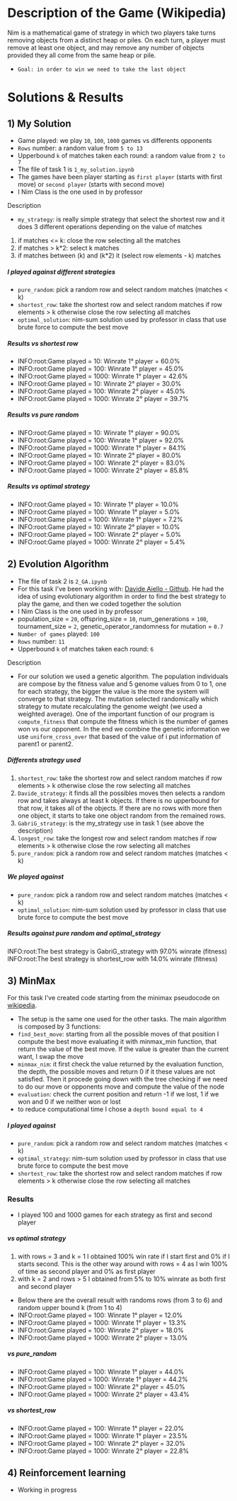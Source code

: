 # Description of the Game (Wikipedia)
Nim is a mathematical game of strategy in which two players take turns removing objects from a distinct heap or piles. On each turn, a player must remove at least one object, and may remove any number of objects provided they all come from the same heap or pile.
- `Goal: in order to win we need to take the last object`

# Solutions & Results
## 1) My Solution

- Game played: we play `10`, `100`, `1000` games vs differents opponents
- `Rows` number: a random value from `5 to 13`
- Upperbound `k` of matches taken each round: a random value from `2 to 7`
- The file of task 1 is `1_my_solution.ipynb`
- The games have been player starting as `first player` (starts with first move) or `second player` (starts with  second move)
- I Nim Class is the one used in by professor

Description

- `my_strategy`: is really simple strategy that select the shortest row and it does 3 different operations depending on the value of matches
1. if matches <= k: close the row selecting all the matches
2. if matches > k*2: select k matches
3. if matches between (k) and (k*2) it (select row elements - k) matches

##### I played against different strategies
- `pure_random`: pick a random row and select random matches (matches < k)
- `shortest_row`: take the shortest row and select random matches if row elements > k otherwise close the row selecting all matches
- `optimal_solution`: nim-sum solution used by professor in class that use brute force to compute the best move

##### Results vs shortest row
- INFO:root:Game played = 10: Winrate 1° player = 60.0% 
- INFO:root:Game played = 100: Winrate 1° player = 45.0% 
- INFO:root:Game played = 1000: Winrate 1° player = 42.6% 
- INFO:root:Game played = 10: Winrate 2° player = 30.0% 
- INFO:root:Game played = 100: Winrate 2° player = 45.0% 
- INFO:root:Game played = 1000: Winrate 2° player = 39.7% 

##### Results vs pure random
- INFO:root:Game played = 10: Winrate 1° player = 90.0% 
- INFO:root:Game played = 100: Winrate 1° player = 92.0% 
- INFO:root:Game played = 1000: Winrate 1° player = 84.1% 
- INFO:root:Game played = 10: Winrate 2° player = 80.0% 
- INFO:root:Game played = 100: Winrate 2° player = 83.0% 
- INFO:root:Game played = 1000: Winrate 2° player = 85.8% 

##### Results vs optimal strategy
- INFO:root:Game played = 10: Winrate 1° player = 10.0% 
- INFO:root:Game played = 100: Winrate 1° player = 5.0% 
- INFO:root:Game played = 1000: Winrate 1° player = 7.2% 
- INFO:root:Game played = 10: Winrate 2° player = 10.0% 
- INFO:root:Game played = 100: Winrate 2° player = 5.0% 
- INFO:root:Game played = 1000: Winrate 2° player = 5.4% 

## 2) Evolution Algorithm
- The file of task 2 is `2_GA.ipynb` 
- For this task I've been working with: [Davide Aiello - Github](https://github.com/davideaiello/CI22-23_s303296). He had the idea of using evolutionary algorithm in order to find the best strategy to play the game, and then we coded together the solution
- I Nim Class is the one used in by professor
- population_size = `20`, offspring_size = `10`, num_generations = `100`, tournament_size = `2`, genetic_operator_randomness for mutation = `0.7`
- `Number of games` played: `100`
- `Rows` number: `11`
- Upperbound `k` of matches taken each round: `6`

Description
- For our solution we used a genetic algorithm. The population individuals are compose by the fitness value and 5 genome values from 0 to 1, one for each strategy, the bigger the value is the more the system will converge to that strategy. The mutation selected randomically which strategy to mutate recalculating the genome weight (we used a weighted average). One of the important function of our program is `compute_fitness` that compute the fitness which is the number of games won vs our opponent. In the end we combine the genetic information we use `uniform_cross_over` that based of the value of i put information of parent1 or parent2.

##### Differents strategy used
1. `shortest_row`: take the shortest row and select random matches if row elements > k otherwise close the row selecting all matches
2. `Davide_strategy`: it finds all the possibles moves then selects a random row and takes always at least k objects. If there is no upperbound for that row, it takes all of the objects. If there are no rows with more then one object, it starts to take one object random from the remained rows.
3. `GabriG_strategy`: is the my_strategy use in task 1 (see above the description)
4. `longest_row`: take the longest row and select random matches if row elements > k otherwise close the row selecting all matches
5. `pure_random`: pick a random row and select random matches (matches < k)

##### We played against
- `pure_random`: pick a random row and select random matches (matches < k)
- `optimal_solution`: nim-sum solution used by professor in class that use brute force to compute the best move

##### Results against pure random and optimal_strategy
INFO:root:The best strategy is GabriG_strategy with 97.0% winrate (fitness)
INFO:root:The best strategy is shortest_row with 14.0% winrate (fitness)

## 3) MinMax
For this task I've created code starting from the minimax pseudocode on [wikipedia](https://en.wikipedia.org/wiki/Minimax).
- The setup is the same one used for the other tasks. The main algorithm is composed by 3 functions:
- `find_best_move`: starting from all the possible moves of that position I compute the best move evaluating it with minmax_min function, that return the value of the best move. If the value is greater than the current want, I swap the move
- `minmax_nim`: it first check the value returned by the evaluation function, the depth, the possible moves and return 0 if it these values are not satisfied. Then it procede going down with the tree checking if we need to do our move or opponents move and compute the value of the node
- `evaluation`: check the current position and return -1 if we lost, 1 if we won and 0 if we neither won or lost
- to reduce computational time I chose a `depth bound equal to 4`

##### I played against
- `pure_random`: pick a random row and select random matches (matches < k)
- `optimal_strategy`: nim-sum solution used by professor in class that use brute force to compute the best move
- `shortest_row`: take the shortest row and select random matches if row elements > k otherwise close the row selecting all matches

### Results
- I played 100 and 1000 games for each strategy as first and second player
##### vs optimal strategy
1. with rows = 3 and k = 1 I obtained 100% win rate if I start first and 0% if I starts second. This is the other way around with rows = 4 as I win 100% of time as second player and 0% as first player
2. with k = 2 and rows > 5 I obtained from 5% to 10% winrate as both first and second player
- Below there are the overall result with randoms rows (from 3 to 6) and random upper bound k (from 1 to 4)
- INFO:root:Game played = 100: Winrate 1° player = 12.0% 
- INFO:root:Game played = 1000: Winrate 1° player = 13.3% 
- INFO:root:Game played = 100: Winrate 2° player = 18.0% 
- INFO:root:Game played = 1000: Winrate 2° player = 13.0% 
##### vs pure_random
- INFO:root:Game played = 100: Winrate 1° player = 44.0% 
- INFO:root:Game played = 1000: Winrate 1° player = 44.2% 
- INFO:root:Game played = 100: Winrate 2° player = 45.0% 
- INFO:root:Game played = 1000: Winrate 2° player = 43.4% 
##### vs shortest_row
- INFO:root:Game played = 100: Winrate 1° player = 22.0% 
- INFO:root:Game played = 1000: Winrate 1° player = 23.5% 
- INFO:root:Game played = 100: Winrate 2° player = 32.0% 
- INFO:root:Game played = 1000: Winrate 2° player = 22.8% 

## 4) Reinforcement learning
- Working in progress